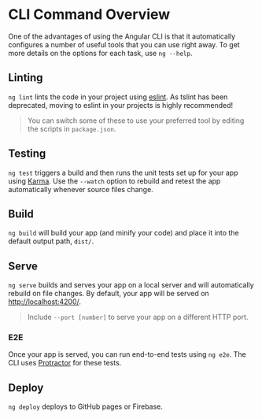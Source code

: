 # CLI Command Overview

One of the advantages of using the Angular CLI is that it automatically configures a number of useful tools that you can use right away. To get more details on the options for each task, use `ng --help`.

## Linting

`ng lint` lints the code in your project using [eslint](https://github.com/typescript-eslint/typescript-eslint). As tslint has been deprecated, moving to eslint in your projects is highly recommended!

> You can switch some of these to use your preferred tool by editing the scripts in `package.json`.

## Testing

`ng test` triggers a build and then runs the unit tests set up for your app using [Karma](http://karma-runner.github.io/). Use the `--watch` option to rebuild and retest the app automatically whenever source files change.

## Build

`ng build` will build your app \(and minify your code\) and place it into the default output path, `dist/`.

## Serve

`ng serve` builds and serves your app on a local server and will automatically rebuild on file changes. By default, your app will be served on [http://localhost:4200/](http://localhost:4200/).

> Include `--port [number]` to serve your app on a different HTTP port.

### E2E

Once your app is served, you can run end-to-end tests using `ng e2e`. The CLI uses [Protractor](https://angular.github.io/protractor/) for these tests.

## Deploy

`ng deploy` deploys to GitHub pages or Firebase.

